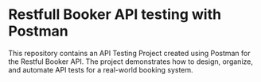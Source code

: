 # Restfull Booker API testing with Postman

This repository contains an API Testing Project created using Postman for the Restful Booker API.
The project demonstrates how to design, organize, and automate API tests for a real-world booking system.
